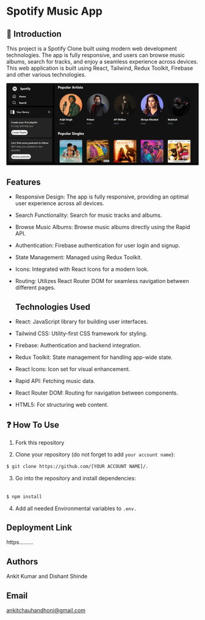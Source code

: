 # Spotify Music App

## 🙌 Introduction
This project is a Spotify Clone built using modern web development technologies. The app is fully responsive, and users can browse music albums, search for tracks, and enjoy a seamless experience across devices. This web application is built using React, Tailwind, Redux Toolkit, Firebase and other various technologies.

![Alt text](public/images/Spotify_readme.png)

## Features
- Responsive Design: The app is fully responsive, providing an optimal user experience across all devices.
- Search Functionality: Search for music tracks and albums.
- Browse Music Albums: Browse music albums directly using the Rapid API.
- Authentication: Firebase authentication for user login and signup.
- State Management: Managed using Redux Toolkit.
- Icons: Integrated with React Icons for a modern look.
- Routing: Utilizes React Router DOM for seamless navigation between different pages.

  ## Technologies Used
- React: JavaScript library for building user interfaces.
- Tailwind CSS: Utility-first CSS framework for styling.
- Firebase: Authentication and backend integration.
- Redux Toolkit: State management for handling app-wide state.
- React Icons: Icon set for visual enhancement.
- Rapid API: Fetching music data.
- React Router DOM: Routing for navigation between components.
- HTML5: For structuring web content.

## ❓ How To Use
1. Fork this repository

2. Clone your repository (do not forget to add `your account name`):
```bash
$ git clone https://github.com/[YOUR ACCOUNT NAME]/.
```

3. Go into the repository and install dependencies:
```bash

$ npm install
```
4. Add all needed Environmental variables to `.env.`

## Deployment Link
https.........

## Authors
Ankit Kumar and Dishant Shinde

## Email
ankitchauhandhoni@gmail.com
